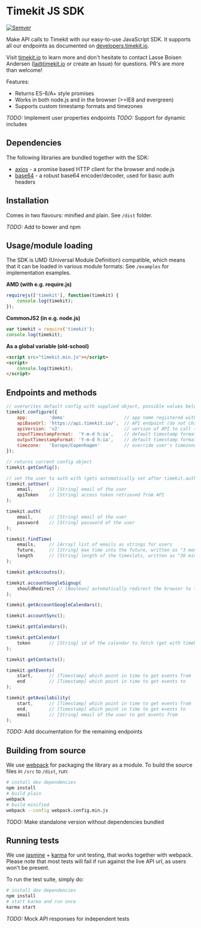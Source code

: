 # Timekit JS SDK

[![Semver](http://img.shields.io/SemVer/0.0.1.png)](http://semver.org/spec/v0.0.1.html)

Make API calls to Timekit with our easy-to-use JavaScript SDK. It supports all our endpoints as documented on [developers.timekit.io](http://developers.timekit.io).

Visit [timekit.io](http://timekit.io) to learn more and don't hesitate to contact Lasse Boisen Andersen ([la@timekit.io](mailto:la@timekit.io) or create an Issue) for questions. PR's are more than welcome!

Features:
- Returns ES-6/A+ style promises
- Works in both node.js and in the browser (>=IE8 and evergreen)
- Supports custom timestamp formats and timezones

*TODO:* Implement user properties endpoints
*TODO:* Support for dynamic includes

## Dependencies

The following libraries are bundled together with the SDK:

- [axios](https://github.com/mzabriskie/axios) - a promise based HTTP client for the browser and node.js
- [base64](https://github.com/mathiasbynens/base64) - a robust base64 encoder/decoder, used for basic auth headers

## Installation

Comes in two flavours: minified and plain. See `/dist` folder.

*TODO:* Add to bower and npm

## Usage/module loading

The SDK is UMD (Universal Module Definition) compatible, which means that it can be loaded in various module formats:
See `/examples` for implementation examples.

**AMD (with e.g. require.js)**
```javascript
requirejs(['timekit'], function(timekit) {
    console.log(timekit);
});
```

**CommonJS2 (in e.g. node.js)**
```javascript
var timekit = require('timekit');
console.log(timekit);

```

**As a global variable (old-school)**
```html
<script src="timekit.min.js"></script>
<script>
    console.log(timekit);
</script>
```

## Endpoints and methods

```javascript
// overwrites default config with supplied object, possible values below
timekit.configure({
    app:        'demo'                      // app name registered with timekit
    apiBaseUrl: 'https://api.timekit.io/',  // API endpoint (do not change)
    apiVersion: 'v2'                        // version of API to call (do not change)
    inputTimestampFormat:  'Y-m-d h:ia',    // default timestamp format that you supply
    outputTimestampFormat: 'Y-m-d h:ia',    // default timestamp format that you want the API to return
    timezone:   'Europe/Copenhagen'         // override user's timezone for custom formatted timestamps in another timezone
});

// returns current config object
timekit.getConfig(); 

// set the user to auth with (gets automatically set after timekit.auth())
timekit.setUser(
    email,      // [String] email of the user
    apiToken    // [String] access token retrieved from API
);

timekit.auth(
    email,      // [String] email of the user
    password    // [String] password of the user
);

timekit.findTime(
    emails,     // [Array] list of emails as strings for users
    future,     // [String] max time into the future, written as "3 months"
    length      // [String] length of the timeslots, written as "30 minutes"
);

timekit.getAccoutns();

timekit.accountGoogleSignup(
    shouldRedirect // [Boolean] automatically redirect the browser to the google url?
);

timekit.getAccountGoogleCalendars();

timekit.accountSync();

timekit.getCalendars();

timekit.getCalendar(
    token       // [String] id of the calendar to fetch (get with timekit.getCalendars())
);

timekit.getContacts();

timekit.getEvents(
    start,      // [Timestamp] which point in time to get events from
    end         // [Timestamp] which point in time to get events to
);

timekit.getAvailability(
    start,      // [Timestamp] which point in time to get events from
    end,        // [Timestamp] which point in time to get events to
    email       // [String] email of the user to get events from
);
```

*TODO:* Add documentation for the remaining endpoints

## Building from source

We use [webpack](http://webpack.github.io) for packaging the library as a module. To build the source files in `/src` to `/dist`, run:
```bash
# install dev dependencies
npm install
# build plain
webpack
# build minified
webpack --config webpack.config.min.js 
```

*TODO:* Make standalone version without dependencies bundled

## Running tests

We use [jasmine](http://jasmine.github.io) + [karma](http://karma-runner.github.io/) for unit testing, that works together with webpack.
Please note that most tests will fail if run against the live API url, as users won't be present.

To run the test suite, simply do:
```bash
# install dev dependencies
npm install
# start karma and run once
karma start
```

*TODO:* Mock API responses for independent tests
